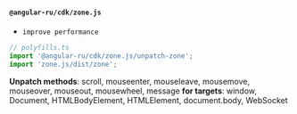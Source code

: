 #### `@angular-ru/cdk/zone.js`

- `improve performance`

```typescript
// polyfills.ts
import '@angular-ru/cdk/zone.js/unpatch-zone';
import 'zone.js/dist/zone';
```

**Unpatch methods**: scroll, mouseenter, mouseleave, mousemove, mouseover, mouseout, mousewheel, message **for
targets**: window, Document, HTMLBodyElement, HTMLElement, document.body, WebSocket
